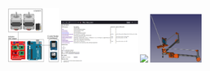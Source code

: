 <a href="https://github.com/photogrammetry-scanner/docs"><img width=20% src="https://github.com/photogrammetry-scanner/docs/raw/main/images/overview.png"></img></a> <a href="https://github.com/photogrammetry-scanner/gcode-feeder"><img width=30% src="https://github.com/photogrammetry-scanner/.github/raw/main/images/web-ui.png"></img></a> <a href="https://github.com/photogrammetry-scanner/.github/tree/main/videos"><img width=25% src="https://github.com/photogrammetry-scanner/.github/raw/main/videos/moving-camera-example1.gif" /></a> <a href="https://github.com/photogrammetry-scanner/mechanics/tree/main/moving-camera"><img width=20% src="https://github.com/photogrammetry-scanner/.github/blob/main/images/moving-camera-model.png" /></a> 
